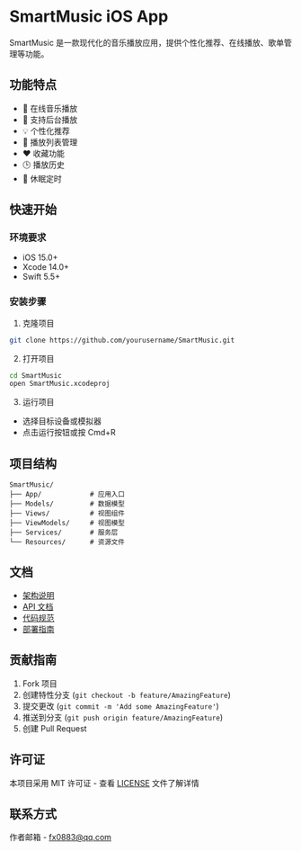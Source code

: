 # SmartMusic iOS App

SmartMusic 是一款现代化的音乐播放应用，提供个性化推荐、在线播放、歌单管理等功能。

## 功能特点

- 🎵 在线音乐播放
- 📱 支持后台播放
- 💡 个性化推荐
- 📝 播放列表管理
- ❤️ 收藏功能
- 🕒 播放历史
- 🌙 休眠定时

## 快速开始

### 环境要求

- iOS 15.0+
- Xcode 14.0+
- Swift 5.5+

### 安装步骤

1. 克隆项目
```bash
git clone https://github.com/yourusername/SmartMusic.git
```

2. 打开项目
```bash
cd SmartMusic
open SmartMusic.xcodeproj
```

3. 运行项目
- 选择目标设备或模拟器
- 点击运行按钮或按 Cmd+R

## 项目结构

```
SmartMusic/
├── App/            # 应用入口
├── Models/         # 数据模型
├── Views/          # 视图组件
├── ViewModels/     # 视图模型
├── Services/       # 服务层
└── Resources/      # 资源文件
```

## 文档

- [架构说明](docs/Architecture.md)
- [API 文档](docs/API.md)
- [代码规范](docs/CodeStyle.md)
- [部署指南](docs/Deployment.md)

## 贡献指南

1. Fork 项目
2. 创建特性分支 (`git checkout -b feature/AmazingFeature`)
3. 提交更改 (`git commit -m 'Add some AmazingFeature'`)
4. 推送到分支 (`git push origin feature/AmazingFeature`)
5. 创建 Pull Request

## 许可证

本项目采用 MIT 许可证 - 查看 [LICENSE](LICENSE) 文件了解详情

## 联系方式

作者邮箱 - fx0883@qq.com
